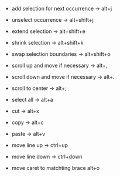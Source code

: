 - add selection for next occurrence -> alt+j

- unselect occurrence -> alt+shift+j


- extend selection -> alt+shift+e

- shrink selection -> alt+shift+k


- swap selection boundaries -> alt+shift+o

- scroll up and move if necessary -> alt+,
- scroll down and move if necessary -> alt+.
- scroll to center -> alt+;

- select all -> alt+a
- cut -> alt+x
- copy -> alt+c
- paste -> alt+v

- move line up -> ctrl+up
- move line down -> ctrl+down

- move caret to matchting brace alt+o
